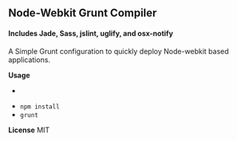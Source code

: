 ## Node-Webkit Grunt Compiler
#### Includes Jade, Sass, jslint, uglify, and osx-notify

A Simple Grunt configuration to quickly deploy Node-webkit based applications.

**Usage**
* ```git clone https://github.com/wookiecooking/nwfaketop.git && cd nwfaketop
* ```npm install```
* ```grunt```

**License**
MIT